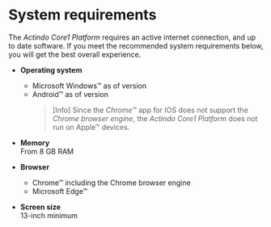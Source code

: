 # System requirements

The *Actindo Core1 Platform* requires an active internet connection, and up to date software. If you meet the recommended system requirements below, you will get the best overall experience. 

- **Operating system**
   - Microsoft Windows&trade; as of version <!---Julian, haben wir hier eine Version-->
   - Android&trade; as of version <!---Julian, haben wir hier eine Version-->
      > [Info] Since the *Chrome*&trade; app for IOS does not support the *Chrome browser engine*, the *Actindo Core1 Platform* does not run on Apple&trade; devices.

- **Memory**  
    From 8 GB RAM
    
- **Browser**    
    - Chrome&trade; including the Chrome browser engine
    - Microsoft Edge&trade;    
    
- **Screen size**  
    13-inch minimum
   



